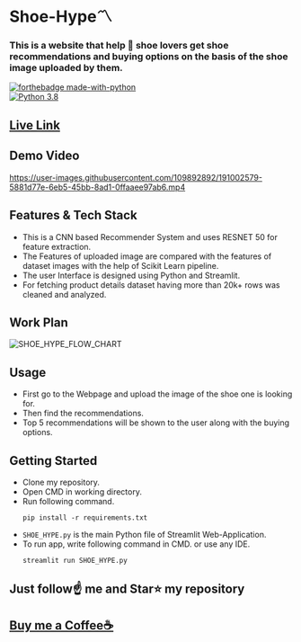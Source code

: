 # Shoe-Hype〽️
### This is a website that help 👟 shoe lovers get shoe recommendations and buying options on the basis of the shoe image uploaded by them.

[![forthebadge made-with-python](http://ForTheBadge.com/images/badges/made-with-python.svg)](https://www.python.org/)                 
[![Python 3.8](https://img.shields.io/badge/python-3.8-blue.svg)](https://www.python.org/downloads/release/python-360/) 

## [Live Link](https://dhruv-0001-shoe-hype-shoe-hype-8ebvwa.streamlitapp.com/)

## Demo Video

https://user-images.githubusercontent.com/109892892/191002579-5881d77e-6eb5-45bb-8ad1-0ffaaee97ab6.mp4
  
## Features & Tech Stack
- This is a CNN based Recommender System and uses RESNET 50 for feature extraction.
-	The Features of uploaded image are compared with the features of dataset images with the help of Scikit Learn pipeline.
- The user Interface is designed using Python and Streamlit.
- For fetching product details dataset having more than 20k+ rows was cleaned and analyzed.

## Work Plan
  
![SHOE_HYPE_FLOW_CHART](https://user-images.githubusercontent.com/109892892/191014150-35200001-8c8a-4659-9bdb-04d694d52419.png)

## Usage
-	First go to the Webpage and upload the image of the shoe one is looking for. 
-	Then find the recommendations.
-	Top 5 recommendations will be shown to the user along with the buying options.


## Getting Started

- Clone my repository.
- Open CMD in working directory.
- Run following command.
  ```
  pip install -r requirements.txt
  ```
- `SHOE_HYPE.py` is the main Python file of Streamlit Web-Application. 
- To run app, write following command in CMD. or use any IDE.
  ```
  streamlit run SHOE_HYPE.py
  ```


## Just follow☝️ me and Star⭐ my repository 

## [Buy me a Coffee☕](https://www.buymeacoffee.com/DhruvTyagi)
